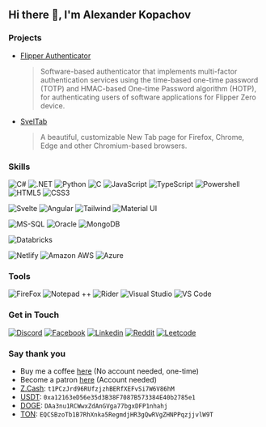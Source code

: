 ## Hi there 👋, I'm Alexander Kopachov

### Projects

* [Flipper Authenticator](https://github.com/akopachov/flipper-zero_authenticator)
  > Software-based authenticator that implements multi-factor authentication services using the time-based one-time password (TOTP) and HMAC-based One-time Password algorithm (HOTP), for authenticating users of software applications for Flipper Zero device.
* [SvelTab](https://github.com/akopachov/sveltab)
  > A beautiful, customizable New Tab page for Firefox, Chrome, Edge and other Chromium-based browsers.

### Skills

![C#](https://img.shields.io/badge/C%23-239120?style=for-the-badge&logo=c-sharp&logoColor=white)
![.NET](https://img.shields.io/badge/.NET-5C2D91?style=for-the-badge&logo=.net&logoColor=white)
![Python](https://img.shields.io/badge/Python-14354C?style=for-the-badge&logo=python&logoColor=white)
![C](https://img.shields.io/badge/C-00599C?style=for-the-badge&logo=c&logoColor=white)
![JavaScript](https://img.shields.io/badge/JavaScript-F7DF1E?style=for-the-badge&logo=javascript&logoColor=black)
![TypeScript](https://img.shields.io/badge/TypeScript-007ACC?style=for-the-badge&logo=typescript&logoColor=white)
![Powershell](https://img.shields.io/badge/Powershell-2CA5E0?style=for-the-badge&logo=powershell&logoColor=white)
![HTML5](https://img.shields.io/badge/HTML5-E34F26?style=for-the-badge&logo=html5&logoColor=white)
![CSS3](https://img.shields.io/badge/CSS-239120?&style=for-the-badge&logo=css3&logoColor=white)

![Svelte](https://img.shields.io/badge/Svelte-4A4A55?style=for-the-badge&logo=svelte&logoColor=FF3E00)
![Angular](https://img.shields.io/badge/Angular-DD0031?style=for-the-badge&logo=angular&logoColor=white)
![Tailwind](https://img.shields.io/badge/Tailwind_CSS-38B2AC?style=for-the-badge&logo=tailwind-css&logoColor=white)
![Material UI](https://img.shields.io/badge/Material--UI-0081CB?style=for-the-badge&logo=material-ui&logoColor=white)

![MS-SQL](https://img.shields.io/badge/Microsoft_SQL_Server-CC2927?style=for-the-badge&logo=microsoft-sql-server&logoColor=white)
![Oracle](https://img.shields.io/badge/Oracle-F80000?style=for-the-badge&logo=oracle&logoColor=black)
![MongoDB](https://img.shields.io/badge/MongoDB-4EA94B?style=for-the-badge&logo=mongodb&logoColor=white)

![Databricks](https://img.shields.io/badge/Databricks-FF3621?style=for-the-badge&logo=Databricks&logoColor=white)

![Netlify](https://img.shields.io/badge/Netlify-00C7B7?style=for-the-badge&logo=netlify&logoColor=white)
![Amazon AWS](https://img.shields.io/badge/Amazon_AWS-232F3E?style=for-the-badge&logo=amazon-aws&logoColor=white)
![Azure](https://img.shields.io/badge/Microsoft_Azure-0089D6?style=for-the-badge&logo=microsoft-azure&logoColor=white)

### Tools

![FireFox](https://img.shields.io/badge/Firefox_Browser-FF7139?style=for-the-badge&logo=Firefox-Browser&logoColor=white)
![Notepad ++](https://img.shields.io/badge/Notepad++-90E59A.svg?style=for-the-badge&logo=notepad%2B%2B&logoColor=black)
![Rider](https://img.shields.io/badge/Rider-000000?style=for-the-badge&logo=Rider&logoColor=white)
![Visual Studio](https://img.shields.io/badge/Visual_Studio-5C2D91?style=for-the-badge&logo=visual%20studio&logoColor=white)
![VS Code](https://img.shields.io/badge/Visual_Studio_Code-0078D4?style=for-the-badge&logo=visual%20studio%20code&logoColor=white)

### Get in Touch

[![Discord](https://img.shields.io/badge/Discord-7289DA?style=for-the-badge&logo=discord&logoColor=white)](https://discordapp.com/users/alex.kopachov)
[![Facebook](https://img.shields.io/badge/Facebook-1877F2?style=for-the-badge&logo=facebook&logoColor=white)](https://www.facebook.com/alex.kopachov)
[![Linkedin](https://img.shields.io/badge/LinkedIn-0077B5?style=for-the-badge&logo=linkedin&logoColor=white)](https://www.linkedin.com/in/akopachov/)
[![Reddit](https://img.shields.io/badge/Reddit-FF4500?style=for-the-badge&logo=reddit&logoColor=white)](https://www.reddit.com/user/akopachov/)
[![Leetcode](https://img.shields.io/badge/-LeetCode-FFA116?style=for-the-badge&logo=LeetCode&logoColor=black)](https://leetcode.com/akopachov/)

### Say thank you

* Buy me a coffee [here](https://ko-fi.com/akopachov) (No account needed, one-time)
* Become a patron [here](https://patreon.com/akopachov) (Account needed)
* [Z.Cash](https://z.cash/): `t1PCzJrd96RUfzjzhBERfXEFvSi7W6V86hM`
* [USDT](https://tether.to): `0xa12163eD56e35d3B38F7087B573384E40b2785e1`
* [DOGE](https://dogecoin.com/): `DAa3nu1RCWwxZdAnGVga77bgxDFP1nhahj`
* [TON](https://ton.org/): `EQCSBzoTb1B7RhXnka5RegmdjHR3gQwRVgZHNPPqzjjvlW9T`
